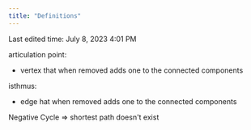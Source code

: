 ```yaml
---
title: "Definitions"
---
```

Last edited time: July 8, 2023 4:01 PM

articulation point:

- vertex that when removed adds one to the connected components

isthmus:

- edge hat when removed adds one to the connected components

Negative Cycle ⇒ shortest path doesn't exist
